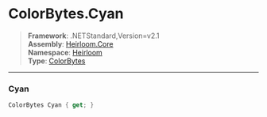 # ColorBytes.Cyan

> **Framework**: .NETStandard,Version=v2.1  
> **Assembly**: [Heirloom.Core][0]  
> **Namespace**: [Heirloom][0]  
> **Type**: [ColorBytes][1]  

--------------------------------------------------------------------------------

### Cyan

```cs
ColorBytes Cyan { get; }
```

[0]: ../Heirloom.Core.md
[1]: Heirloom.ColorBytes.md
